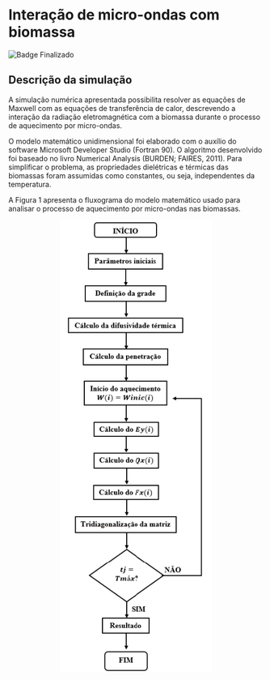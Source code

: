 # Interação de micro-ondas com biomassa
![Badge Finalizado](http://img.shields.io/static/v1?label=STATUS&message=EM%20DESENVOLVIMENTO&color=GREEN&style=for-the-badge)
## Descrição da simulação


A simulação numérica apresentada possibilita resolver as equações de Maxwell com as equações de transferência de calor, descrevendo a interação da radiação eletromagnética com a biomassa durante o processo de aquecimento por micro-ondas.

O modelo matemático unidimensional foi elaborado com o auxílio do software Microsoft Developer Studio (Fortran 90). O algoritmo desenvolvido foi baseado no livro Numerical Analysis (BURDEN; FAIRES, 2011). Para simplificar o problema, as propriedades dielétricas e térmicas das biomassas foram assumidas como constantes, ou seja, independentes da temperatura.

A Figura 1 apresenta o fluxograma do modelo matemático usado para analisar o processo de aquecimento por micro-ondas nas biomassas.
 <div align="center">
 <img src="https://github.com/AngelicaZanezeFia/Fortran/blob/dd1735e468d2e6e0e4b299610182295241499bf3/13.PNG" width="300">
</div>

